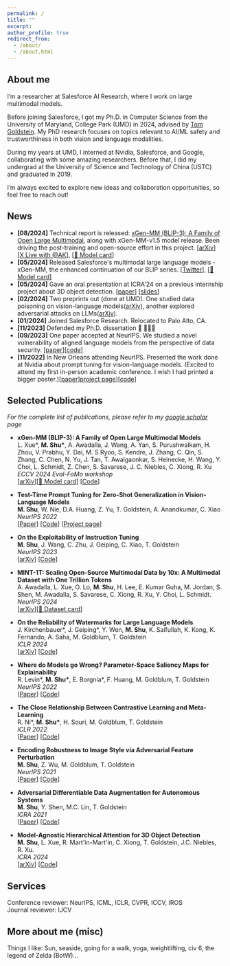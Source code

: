 ```yaml
---
permalink: /
title: ""
excerpt:
author_profile: true
redirect_from: 
  - /about/
  - /about.html
---
```


## About me     
   I’m a researcher at Salesforce AI Research, where I work on large multimodal models. 
   
   Before joining Salesforce, I got my Ph.D. in Computer Science from the University of Maryland, College Park (UMD) in 2024, advised by [Tom Goldstein](https://www.cs.umd.edu/~tomg/). My PhD research focuses on topics relevant to AI/ML safety and trustworthiness in both vision and language modalities. 
   
   During my years at UMD, I interned at Nvidia, Salesforce, and Google, collaborating with some amazing researchers. Before that, I did my undergrad at the University of Science and Technology of China (USTC) and graduated in 2019.

   I’m always excited to explore new ideas and collaboration opportunities, so feel free to reach out!     
  


## News
* **[08/2024]** Technical report is released: [xGen-MM (BLIP-3): A Family of Open Large Multimodal](https://arxiv.org/pdf/2408.08872), along with xGen-MM-v1.5 model release. Been driving the post-training and open-source effort in this project. [\[<u>arXiv</u>\]](https://arxiv.org/pdf/2408.08872) [\[<u>X Live with @AK</u>\]](https://x.com/_akhaliq/status/1825738604435419497), [\[<u>🤗 Model card</u>\]](https://huggingface.co/Salesforce/xgen-mm-phi3-mini-instruct-interleave-r-v1.5)
* **[05/2024]** Released Salesforce's multimodal large language models - xGen-MM, the enhanced continuation of our BLIP series. [\[<u>Twitter</u>\]](https://x.com/ManliShu/status/1789151298258108580), [\[<u>🤗 Model card</u>\]](https://huggingface.co/Salesforce/xgen-mm-phi3-mini-instruct-r-v1)
* **[05/2024]** Gave an oral presentation at ICRA'24 on a previous internship project about 3D object detection. [\[<u>paper</u>\]](https://arxiv.org/pdf/2301.02650) [\[<u>slides</u>\]](https://azshue.github.io/files/icra-2024-presentation-pdf.pdf)
* **[02/2024]** Two preprints out (done at UMD). One studied data poisoning on vision-language models([arXiv](https://arxiv.org/pdf/2402.06659)), another explored adversarial attacks on LLMs([arXiv](https://arxiv.org/pdf/2402.14020)).
* **[01/2024]** Joined Salesforce Research. Relocated to Palo Alto, CA. 
* **[11/2023]** Defended my Ph.D. dissertation 💐 👩🏻‍🎓
* **[09/2023]** One paper accepted at NeurIPS. We studied a novel vulnerability of aligned language models from the perspective of data security. [\[<u>paper</u>\]](https://proceedings.neurips.cc/paper_files/paper/2023/file/c2a8060fd22744b38177d9e428a052e0-Paper-Conference.pdf)[\[<u>code</u>\]](https://github.com/azshue/AutoPoison)
* **[11/2022]** In New Orleans attending NeurIPS. Presented the work done at Nvidia about prompt tuning for vision-language models. (Excited to attend my first in-person academic conference. I wish I had printed a bigger poster.)[\[<u>paper</u>\]](https://arxiv.org/pdf/2209.07511)[<u>project page</u>\]](https://azshue.github.io/TPT/)[\[<u>code</u>\]](https://github.com/azshue/TPT)


## Selected Publications

  *For the complete list of publications, please refer to my [google scholar](https://scholar.google.com/citations?user=WPYkxjgAAAAJ&hl=en) page*

  * **xGen-MM (BLIP-3): A Family of Open Large Multimodal Models**    
    L. Xue\*, **M. Shu\***, A. Awadalla, J. Wang, A. Yan, S. Purushwalkam, H. Zhou, V. Prabhu, Y. Dai, M. S Ryoo, S. Kendre, J. Zhang, C. Qin, S. Zhang, C. Chen, N. Yu, J. Tan, T. Awalgaonkar, S. Heinecke, H. Wang, Y. Choi, L. Schmidt, Z. Chen, S. Savarese, J. C. Niebles, C. Xiong, R. Xu    
    *ECCV 2024 Eval-FoMo workshop*  
    [[arXiv](https://arxiv.org/pdf/2408.08872)][[🤗 Model card](https://huggingface.co/Salesforce/xgen-mm-phi3-mini-instruct-interleave-r-v1.5)] [[Code](https://github.com/salesforce/LAVIS/tree/xgen-mm)]
  


  * **Test-Time Prompt Tuning for Zero-Shot Generalization in Vision-Language Models**    
    **M. Shu**, W. Nie, D.A. Huang, Z. Yu, T. Goldstein, A. Anandkumar, C. Xiao    
    *NeurIPS 2022*     
    [[Paper](https://proceedings.neurips.cc/paper_files/paper/2022/file/5bf2b802e24106064dc547ae9283bb0c-Paper-Conference.pdf)] [[Code](https://github.com/azshue/TPT)] [[Project page](https://azshue.github.io/TPT)]

    
  * **On the Exploitability of Instruction Tuning**    
    **M. Shu**, J. Wang, C. Zhu, J. Geiping, C. Xiao, T. Goldstein    
    *NeurIPS 2023*  
    [[arXiv](https://arxiv.org/pdf/2306.17194.pdf)] [[Code](https://github.com/azshue/AutoPoison)]

  * **MINT-1T: Scaling Open-Source Multimodal Data by 10x: A Multimodal Dataset with One Trillion Tokens**    
    A. Awadalla, L. Xue, O. Lo, **M. Shu**, H. Lee, E. Kumar Guha, M. Jordan, S. Shen, M. Awadalla, S. Savarese, C. Xiong, R. Xu, Y. Choi, L. Schmidt.    
    *NeurIPS 2024*  
    [[arXiv](https://arxiv.org/pdf/2406.11271)][[🤗 Dataset card](https://huggingface.co/collections/mlfoundations/mint-1t-6690216ca4d0df7e518dde1c)]

  * **On the Reliability of Watermarks for Large Language Models**    
    J. Kirchenbauer\*, J. Geiping\*, Y. Wen, **M. Shu**, K. Saifullah, K. Kong, K. Fernando, A. Saha, M. Goldblum, T. Goldstein    
    *ICLR 2024*    
    [[arXiv](https://arxiv.org/pdf/2306.04634.pdf)] [[Code](https://github.com/jwkirchenbauer/lm-watermarking)]

  * **Where do Models go Wrong? Parameter-Space Saliency Maps for Explainability**    
    R. Levin\*, **M. Shu\***, E. Borgnia\*, F. Huang, M. Goldblum, T. Goldstein    
    *NeurIPS 2022*     
    [[Paper](https://proceedings.neurips.cc/paper_files/paper/2022/file/6450ea28ebbc8437bc38775157818172-Paper-Conference.pdf)] [[Code](https://github.com/azshue/parameter-space-saliency)]

  * **The Close Relationship Between Contrastive Learning and Meta-Learning**    
    R. Ni\*, **M. Shu\***, H. Souri, M. Goldblum, T. Goldstein    
    *ICLR 2022*    
    [[Paper](https://openreview.net/pdf?id=gICys3ITSmj)] [[Code](https://github.com/RenkunNi/MetaContrastive)]

  
  * **Encoding Robustness to Image Style via Adversarial Feature Perturbation**    
    **M. Shu**, Z. Wu, M. Goldblum, T. Goldstein    
    *NeurIPS 2021*     
    [[Paper](https://proceedings.neurips.cc/paper/2021/file/ec20019911a77ad39d023710be68aaa1-Paper.pdf)] [[Code](https://github.com/azshue/AdvBN)]

  * **Adversarial Differentiable Data Augmentation for Autonomous Systems**    
    **M. Shu**, Y. Shen, M.C. Lin, T. Goldstein    
    *ICRA 2021*     
    [[Paper](https://ieeexplore.ieee.org/stamp/stamp.jsp?arnumber=9561205)] [[Code](https://github.com/azshue/adversarial_data_augmentation)]
  
  * **Model-Agnostic Hierarchical Attention for 3D Object Detection**    
    **M. Shu**, L. Xue, R. Mart\'in-Mart\'in, C. Xiong, T. Goldstein, J.C. Niebles, R. Xu.    
    *ICRA 2024*     
    [[arXiv](https://arxiv.org/pdf/2301.02650.pdf)] [[Code](https://github.com/salesforce/Hierarchical_Point_Attention)]


## Services

Conference reviewer:  NeurIPS, ICML, ICLR, CVPR, ICCV, IROS   
Journal reviewer: IJCV    

## More about me (misc)

Things I like: Sun, seaside, going for a walk, yoga, weightlifting, civ 6, the legend of Zelda (BotW)...
